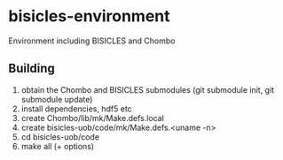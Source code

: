# bisicles-environment
Environment including BISICLES and Chombo 

## Building 

1. obtain the Chombo and BISICLES submodules (git submodule init, git submodule update)
2. install dependencies, hdf5 etc
3. create Chombo/lib/mk/Make.defs.local
4. create bisicles-uob/code/mk/Make.defs.<uname -n>
5. cd bisicles-uob/code
6. make all (+ options) 

